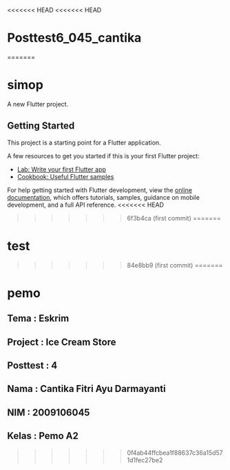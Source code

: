 <<<<<<< HEAD
<<<<<<< HEAD
# Posttest6_045_cantika
=======
# simop

A new Flutter project.

## Getting Started

This project is a starting point for a Flutter application.

A few resources to get you started if this is your first Flutter project:

- [Lab: Write your first Flutter app](https://docs.flutter.dev/get-started/codelab)
- [Cookbook: Useful Flutter samples](https://docs.flutter.dev/cookbook)

For help getting started with Flutter development, view the
[online documentation](https://docs.flutter.dev/), which offers tutorials,
samples, guidance on mobile development, and a full API reference.
<<<<<<< HEAD
>>>>>>> 6f3b4ca (first commit)
=======
# test
>>>>>>> 84e8bb9 (first commit)
=======
# pemo
## Tema    : Eskrim
## Project : Ice Cream Store 
## Posttest  : 4
## Nama      : Cantika Fitri Ayu Darmayanti
## NIM       : 2009106045
## Kelas     : Pemo A2
>>>>>>> 0f4ab44ffcbea1f88637c36a15d571d1fec27be2
